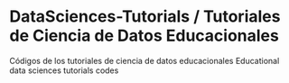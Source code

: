 # DataSciences-Tutorials / Tutoriales de Ciencia de Datos Educacionales
Códigos de los tutoriales de ciencia de datos educacionales
Educational data sciences tutorials codes
